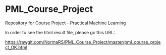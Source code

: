 # PML_Course_Project
Repository for Course Project - Practical Machine Learning    

In order to see the html result file, please go this URL:


https://rawgit.com/NormaRS/PML_Course_Project/master/pml_course_project_OK.html


